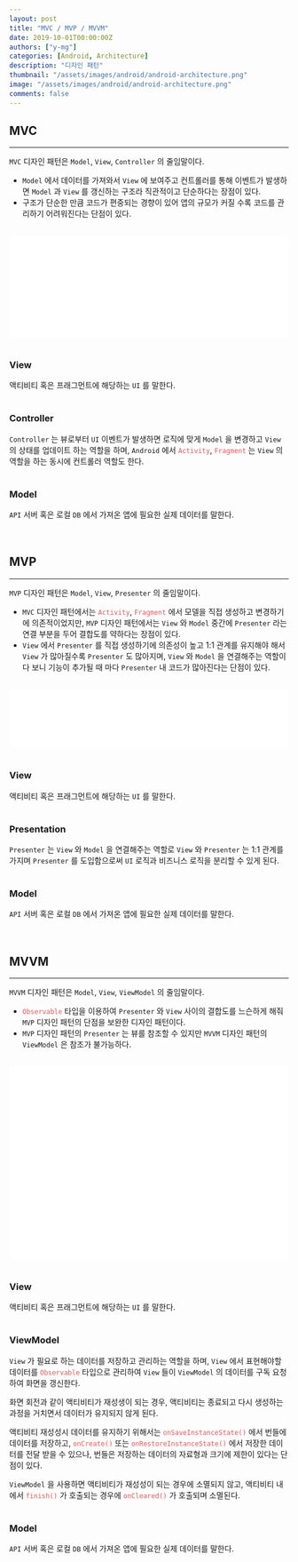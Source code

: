 ```yaml
---
layout: post
title: "MVC / MVP / MVVM"
date: 2019-10-01T00:00:00Z
authors: ["y-mg"]
categories: [Android, Architecture]
description: "디자인 패턴"
thumbnail: "/assets/images/android/android-architecture.png"
image: "/assets/images/android/android-architecture.png"
comments: false
---
```


## MVC
***
`MVC` 디자인 패턴은 `Model`, `View`, `Controller` 의 줄임말이다.
- `Model` 에서 데이터를 가져와서 `View` 에 보여주고 컨트롤러를 통해 이벤트가 발생하면 `Model` 과 `View` 를 갱신하는 구조라 직관적이고 단순하다는 장점이 있다.
- 구조가 단순한 만큼 코드가 편중되는 경향이 있어 앱의 규모가 커질 수록 코드를 관리하기 어려워진다는 단점이 있다.
<br/>

<div style="
background-color: #ffffff;
background-image: url(/assets/images/android/architecture/pattern-mvc.png);
background-size: contain;
background-repeat: no-repeat;
background-position: center center;
">
<img src="/assets/images/android/architecture/pattern-mvc.png" style="visibility: hidden;" />
</div>
<br/>

### View
액티비티 혹은 프래그먼트에 해당하는 `UI` 를 말한다.
<br>
<br>

### Controller
`Controller` 는 뷰로부터 `UI` 이벤트가 발생하면 로직에 맞게 `Model` 을 변경하고 `View` 의 상태를 업데이트 하는 역할을 하며, `Android` 에서 <code style="color: #eb5657;">Activity</code>, <code style="color: #eb5657;">Fragment</code> 는 `View` 의 역할을 하는 동시에 컨트롤러 역할도 한다.
<br>
<br>

### Model
`API` 서버 혹은 로컬 `DB` 에서 가져온 앱에 필요한 실제 데이터를 말한다.
<br>
<br>
<br>



## MVP
***
`MVP` 디자인 패턴은 `Model`, `View`, `Presenter` 의 줄임말이다.
- `MVC` 디자인 패턴에서는 <code style="color: #eb5657;">Activity</code>, <code style="color: #eb5657;">Fragment</code> 에서 모델을 직접 생성하고 변경하기에 의존적이었지만, `MVP` 디자인 패턴에서는 `View` 와 `Model` 중간에 `Presenter` 라는 연결 부분을 두어 결합도를 약하다는 장점이 있다.
- `View` 에서 `Presenter` 를 직접 생성하기에 의존성이 높고 1:1 관계를 유지해야 해서 `View` 가 많아질수록 `Presenter` 도 많아지며, `View` 와 `Model` 을 연결해주는 역할이다 보니 기능이 추가될 때 마다 `Presenter` 내 코드가 많아진다는 단점이 있다.
<br>

<div style="
background-color: #ffffff;
background-image: url(/assets/images/android/architecture/pattern-mvp.png);
background-size: contain;
background-repeat: no-repeat;
background-position: center center;
">
<img src="/assets/images/android/architecture/pattern-mvp.png" style="visibility: hidden;" />
</div>
<br>

### View
액티비티 혹은 프래그먼트에 해당하는 `UI` 를 말한다.
<br>
<br>

### Presentation
`Presenter` 는 `View` 와 `Model` 을 연결해주는 역할로 `View` 와 `Presenter` 는 1:1 관계를 가지며 `Presenter` 를 도입함으로써 `UI` 로직과 비즈니스 로직을 분리할 수 있게 된다.
<br>
<br>

### Model
`API` 서버 혹은 로컬 `DB` 에서 가져온 앱에 필요한 실제 데이터를 말한다.
<br>
<br>
<br>



## MVVM
***
`MVVM` 디자인 패턴은 `Model`, `View`, `ViewModel` 의 줄임말이다.
- <code style="color: #eb5657;">Observable</code> 타입을 이용하여 `Presenter` 와 `View` 사이의 결합도를 느슨하게 해줘 `MVP` 디자인 패턴의 단점을 보완한 디자인 패턴이다.
- `MVP` 디자인 패턴의 `Presenter` 는 뷰를 참조할 수 있지만 `MVVM` 디자인 패턴의 `ViewModel` 은 참조가 불가능하다.
<br>

<div style="
background-color: #ffffff;
background-image: url(/assets/images/android/architecture/pattern-mvvm.png);
background-size: contain;
background-repeat: no-repeat;
background-position: center center;
">
<img src="/assets/images/android/architecture/pattern-mvvm.png" style="visibility: hidden;" />
</div>
<br>

### View
액티비티 혹은 프래그먼트에 해당하는 `UI` 를 말한다.
<br>
<br>

### ViewModel
`View` 가 필요로 하는 데이터를 저장하고 관리하는 역할을 하며, `View` 에서 표현해야할 데이터를 <code style="color: #eb5657;">Observable</code> 타입으로 관리하여 `View` 들이 `ViewModel` 의 데이터를 구독 요청하여 화면을 갱신한다.
<br>

화면 회전과 같이 액티비티가 재성생이 되는 경우, 액티비티는 종료되고 다시 생성하는 과정을 거치면서 데이터가 유지되지 않게 된다.
<br/>

액티비티 재성성시 데이터를 유지하기 위해서는 <code style="color: #eb5657;">onSaveInstanceState()</code> 에서 번들에 데이터를 저장하고, <code style="color: #eb5657;">onCreate()</code> 또는 <code style="color: #eb5657;">onRestoreInstanceState()</code> 에서 저장한 데이터를 전달 받을 수 있으나, 번들은 저장하는 데이터의 자료형과 크기에 제한이 있다는 단점이 있다.
<br/>

`ViewModel` 을 사용하면 액티비티가 재성성이 되는 경우에 소멸되지 않고, 액티비티 내에서 <code style="color: #eb5657;">finish()</code> 가 호출되는 경우에 <code style="color: #eb5657;">onCleared()</code> 가 호출되며 소멸된다.
<br>
<br>

### Model
`API` 서버 혹은 로컬 `DB` 에서 가져온 앱에 필요한 실제 데이터를 말한다.